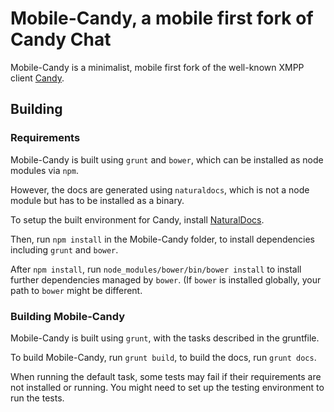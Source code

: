 # Mobile-Candy, a mobile first fork of Candy Chat

Mobile-Candy is a minimalist, mobile first fork of the well-known XMPP client 
[Candy](http://candy-chat.github.io/candy).

## Building

### Requirements

Mobile-Candy is built using `grunt` and `bower`, which can be installed as 
node modules via `npm`.

However, the docs are generated using `naturaldocs`, which is not a node 
module but has to be installed as a binary. 

To setup the built environment for Candy, 
install [NaturalDocs](http://www.naturaldocs.org/).

Then, run `npm install` in the Mobile-Candy folder, to install dependencies
including `grunt` and `bower`.

After `npm install`, run `node_modules/bower/bin/bower install` to install 
further dependencies managed by `bower`. (If `bower` is installed globally,
your path to `bower` might be different.

### Building Mobile-Candy

Mobile-Candy is built using `grunt`, with the tasks described in the gruntfile.

To build Mobile-Candy, run `grunt build`, to build the docs, run `grunt docs`.

When running the default task, some tests may fail if their requirements are
not installed or running. You might need to set up the testing environment 
to run the tests.
